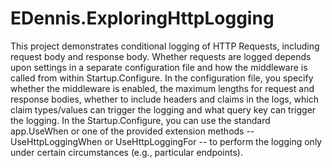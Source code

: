 # EDennis.ExploringHttpLogging
This project demonstrates conditional logging of HTTP Requests, including request body and response body.  Whether requests are logged depends upon settings in a separate configuration file and how the middleware is called from within Startup.Configure.  In the configuration file, you specify whether the middleware is enabled, the maximum lengths for request and response bodies, whether to include headers and claims in the logs, which claim types/values can trigger the logging and what query key can trigger the logging.  In the Startup.Configure, you can use the standard app.UseWhen or one of the provided extension methods -- UseHttpLoggingWhen or UseHttpLoggingFor -- to perform the logging only under certain circumstances (e.g., particular endpoints).

